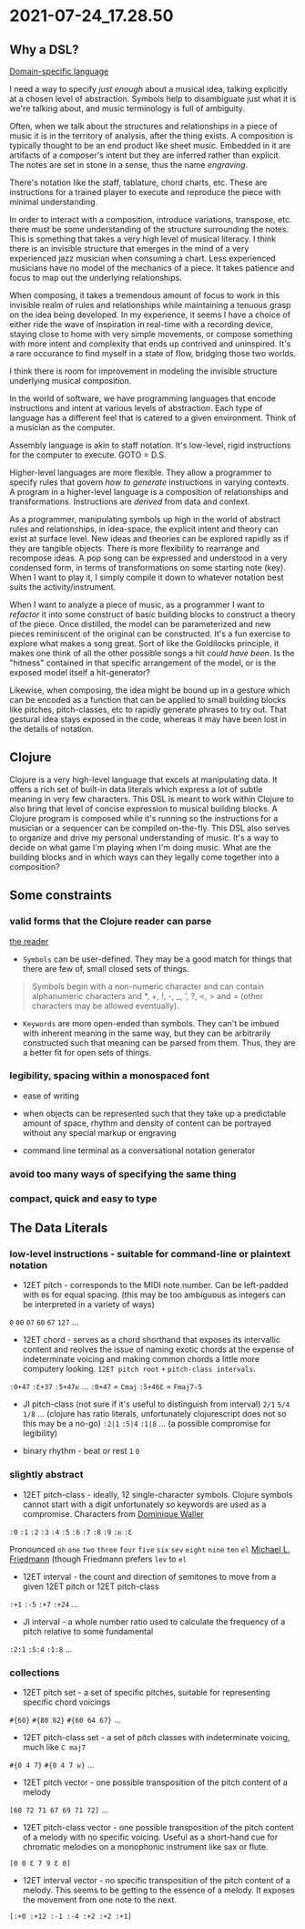 # 2021-07-24_17.28.50


## Why a DSL? 
[Domain-specific language](https://en.wikipedia.org/wiki/Domain-specific_language)

I need a way to specify _just enough_ about a musical idea, talking explicitly at a chosen level of abstraction. Symbols help to disambiguate just what it is we're talking about, and music terminology is full of ambiguity.

Often, when we talk about the structures and relationships in a piece of music it is in the territory of analysis, after the thing exists. A composition is typically thought to be an end product like sheet music. Embedded in it are artifacts of a composer's intent but they are inferred rather than explicit. The notes are set in stone in a sense, thus the name _engraving_.

There's notation like the staff, tablature, chord charts, etc. These are instructions for a trained player to execute and reproduce the piece with minimal understanding.

In order to interact with a composition, introduce variations, transpose, etc. there must be some understanding of the structure surrounding the notes. This is something that takes a very high level of musical literacy. I think there is an invisible structure that emerges in the mind of a very experienced jazz musician when consuming a chart. Less experienced musicians have no model of the mechanics of a piece. It takes patience and focus to map out the underlying relationships.

When composing, it takes a tremendous amount of focus to work in this invisible realm of rules and relationships while maintaining a tenuous grasp on the idea being developed. In my experience, it seems I have a choice of either ride the wave of inspiration in real-time with a recording device, staying close to home with very simple movements, or compose something with more intent and complexity that ends up contrived and uninspired. It's a rare occurance to find myself in a state of flow, bridging those two worlds.

I think there is room for improvement in modeling the invisible structure underlying musical composition.

In the world of software, we have programming languages that encode instructions and intent at various levels of abstraction. Each type of language has a different feel that is catered to a given environment. Think of a musician as the computer. 

Assembly language is akin to staff notation. It's low-level, rigid instructions for the computer to execute. GOTO = D.S. 

Higher-level languages are more flexible. They allow a programmer to specify rules that govern _how to generate_ instructions in varying contexts. A program in a higher-level language is a composition of relationships and transformations. Instructions are _derived_ from data and context.

As a programmer, manipulating symbols up high in the world of abstract rules and relationships, in idea-space, the explicit intent and theory can exist at surface level. New ideas and theories can be explored rapidly as if they are tangible objects. There is more flexibility to rearrange and recompose ideas. A pop song can be expressed and understood in a very condensed form, in terms of transformations on some starting note (key). When I want to play it, I simply compile it down to whatever notation best suits the activity/instrument.

When I want to analyze a piece of music, as a programmer I want to _refactor_ it into some construct of basic building blocks to construct a theory of the piece. Once distilled, the model can be parameterized and new pieces reminiscent of the original can be constructed. It's a fun exercise to explore what makes a song great. Sort of like the Goldilocks principle, it makes one think of all the other possible songs a hit _could have been_. Is the "hitness" contained in that specific arrangement of the model, or is the exposed model itself a hit-generator?

Likewise, when composing, the idea might be bound up in a gesture which can be encoded as a function that can be applied to small building blocks like pitches, pitch-classes, etc to rapidly generate phrases to try out. That gestural idea stays exposed in the code, whereas it may have been lost in the details of notation.

## Clojure

Clojure is a very high-level language that excels at manipulating data. It offers a rich set of built-in data literals which express a lot of subtle meaning in very few characters. This DSL is meant to work within Clojure to also bring that level of concise expression to musical building blocks. A Clojure program is composed while it's running so the instructions for a musician or a sequencer can be compiled on-the-fly. This DSL also serves to organize and drive my personal understanding of music. It's a way to decide on what game I'm playing when I'm doing music. What are the building blocks and in which ways can they legally come together into a composition?

## Some constraints

### valid forms that the Clojure reader can parse

[the reader](https://clojure.org/reference/reader)

* `Symbols` can be user-defined. They may be a good match for things that there are few of, small closed sets of things.

> Symbols begin with a non-numeric character and can contain alphanumeric characters and *, +, !, -, _, ', ?, <, > and = (other characters may be allowed eventually).

* `Keywords` are more open-ended than symbols. They can't be imbued with inherent meaning in the same way, but they can be arbitrarily constructed such that meaning can be parsed from them. Thus, they are a better fit for open sets of things.

### legibility, spacing within a monospaced font

* ease of writing

* when objects can be represented such that they take up a predictable amount of space, rhythm and density of content can be portrayed without any special markup or engraving

* command line terminal as a conversational notation generator 

### avoid too many ways of specifying the same thing

### compact, quick and easy to type

## The Data Literals

### low-level instructions - suitable for command-line or plaintext notation

* 12ET pitch - corresponds to the MIDI note number. Can be left-padded with `0`s for equal spacing. (this may be too ambiguous as integers can be interpreted in a variety of ways)

`0` `00` `07` `60` `67` `127` ...

* 12ET chord - serves as a chord shorthand that exposes its intervallic content and reolves the issue of naming exotic chords at the expense of indeterminate voicing and making common chords a little more computery looking. `12ET pitch root` `+` `pitch-class intervals`. 

`:0+47` `:Ɛ+37` `:5+47૪` ...
`:0+47` = `Cmaj`
`:5+46Ɛ` = `Fmaj7♭5`

* JI pitch-class (not sure if it's useful to distinguish from interval)
`2/1` `5/4` `1/8` ... (clojure has ratio literals, unfortunately clojurescript does not so this may be a no-go)
`:2|1` `:5|4` `:1|8` ... (a possible compromise for legibility)

* binary rhythm - beat or rest
`1` `0`

### slightly abstract

* 12ET pitch-class - ideally, 12 single-character symbols. Clojure symbols cannot start with a digit unfortunately so keywords are used as a compromise. Characters from [Dominique Waller](http://musicnotation.org/wp-content/uploads/2013/03/Waller_single_digit_symbols.pdf)

`:0` `:1` `:2` `:3` `:4` `:5` `:6` `:7` `:8` `:9` `:૪` `:Ɛ`

Pronounced `oh` `one` `two` `three` `four` `five` `six` `sev` `eight` `nine` `ten` `el` [Michael L. Friedmann](https://yalebooks.yale.edu/book/9780300045376/ear-training-twentieth-century-music) (though Friedmann prefers `lev` to `el`

* 12ET interval - the count and direction of semitones to move from a given 12ET pitch or 12ET pitch-class

`:+1` `:-5` `:+7` `:+24` ...

* JI interval - a whole number ratio used to calculate the frequency of a pitch relative to some fundamental

`:2:1` `:5:4` `:1:8` ...

### collections

* 12ET pitch set - a set of specific pitches, suitable for representing specific chord voicings

`#{60}` `#{80 82}`  `#{60 64 67}` ...

* 12ET pitch-class set - a set of pitch classes with indeterminate voicing, much like `C maj7`

`#{0 4 7}` `#{0 4 7 ૪}` ...

* 12ET pitch vector - one possible transposition of the pitch content of a melody

`[60 72 71 67 69 71 72]` ...

* 12ET pitch-class vector - one possible transposition of the pitch content of a melody with no specific voicing. Useful as a short-hand cue for chromatic melodies on a monophonic instrument like sax or flute.

`[0 0 Ɛ 7 9 Ɛ 0]`

* 12ET interval vector - no specific transposition of the pitch content of a melody. This seems to be getting to the essence of a melody. It exposes the movement from one note to the next.

`[:+0 :+12 :-1 :-4 :+2 :+2 :+1]`

